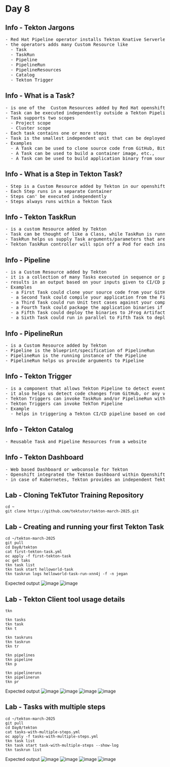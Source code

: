 # Day 8

## Info - Tekton Jargons
<pre>
- Red Hat Pipeline operator installs Tekton Knative Serverless Pipeline framework into Openshift
- the operators adds many Custom Resource like
  - Task
  - TaskRun
  - Pipeline
  - PipelineRun
  - PipelineResources
  - Catalog
  - Tekton Trigger
</pre>


## Info - What is a Task?
<pre>
- is one of the  Custom Resources added by Red Hat openshift operator using CRD
- Task can be executed independently outside a Tekton Pipeline
- Task supports two scopes
  - Project scope
  - Cluster scope
- Each task contains one or more steps
- Task is the smallest independent unit that can be deployed in Tekton under Openshift/Kubernetes
- Examples
  - A Task can be used to clone source code from GitHub, BitBucket, GitLab, any version control
  - A Task can be used to build a container image, etc.,
  - A Task can be used to build application binary from source code, etc.,
</pre>

## Info - What is a Step in Tekton Task?
<pre>
- Step is a Custom Resource added by Tekton in our openshift cluster using Custom Resource Definition(CRD)
- Each Step runs in a separate Container
- Steps can' be executed independently
- Steps always runs within a Tekton Task
</pre>

## Info - Tekton TaskRun
<pre>
- is a custom Resource added by Tekton
- Task can be thought of like a Class, while TaskRun is running instance of a Task
- TaskRun helps us supply Task arguments/parameters that are required for a Task to run
- Tekton TaskRun controller will spin off a Pod for each instance of TaskRun
</pre>

## Info - Pipeline
<pre>
- is a Custom Resource added by Tekton
- it is a collection of many Tasks executed in sequence or parallel
- results in an output based on your inputs given to CI/CD pipeline
- Examples
  - a First Task could clone your source code from your GitHub Repository
  - a Second Task could compile your application from the First Task clones the source code
  - a Third Task could run Unit test cases against your compiled application binary if the Second Task succeeds
  - a Fourth Task could package the application binaries if the Third Task succeeds
  - a Fifth Task could deploy the binaries to JFrog Artifactory Server or Sonatype Nexus Server if the Fourth Task succeeds
  - a Sixth Task could run in parallel to Fifth Task to deploy the microservice(application) to Openshift if Fourth Task succeeds
</pre>

## Info - PipelineRun
<pre>
- is a Custom Resource added by Tekton
- Pipeline is the blueprint/specification of PipelineRun
- PipelineRun is the running instance of the Pipeline
- PipelineRun helps us provide arguments to Pipeline
</pre>

## Info - Tekton Trigger
<pre>
- is a component that allows Tekton Pipeline to detect events from variety of sources
- it also helps us detect code changes from GitHub, or any version control
- Tekton Triggers can invoke TaskRun and/or PipelineRun with the parameters retrieved from events
- Tekton Triggers can invoke TekTon Pipeline
- Example
  - helps in triggering a Tekton CI/CD pipeline based on code commit to GitHub repo or similar version controls
</pre>

## Info - Tekton Catalog
<pre>
- Reusable Task and Pipeline Resources from a website
</pre>

## Info - Tekton Dashboard
<pre>
- Web based Dashboard or webconsole for Tekton
- Openshift integrated the Tekton Dashboard within Openshift webconsole
- in case of Kubernetes, Tekton provides an independent Tekton Dashboard that can be accessed outside the Kubernetes cluster
</pre>

## Lab - Cloning TekTutor Training Repository
```
cd ~
git clone https://github.com/tektutor/tekton-march-2025.git
```

## Lab - Creating and running your first Tekton Task
```
cd ~/tekton-march-2025
git pull
cd Day8/tekton
cat first-tekton-task.yml
oc apply -f first-tekton-task
oc get taks
tkn task list
tkn task start helloworld-task
tkn taskrun logs helloworld-task-run-xnn4j -f -n jegan
```

Expected output
![image](https://github.com/user-attachments/assets/b8b95cf9-e759-4765-838b-7bf533fa43a0)
![image](https://github.com/user-attachments/assets/4ebd983d-3f55-428c-8a09-0c31113ed8b5)

## Lab - Tekton Client tool usage details
```
tkn

tkn tasks
tkn task
tkn t

tkn taskruns
tkn taskrun
tkn tr

tkn pipelines
tkn pipeline
tkn p

tkn pipelineruns
tkn pipelinerun
tkn pr
```

Expected output
![image](https://github.com/user-attachments/assets/3d3670ff-535d-4e36-86a0-ab13fc6ce58e)
![image](https://github.com/user-attachments/assets/a0fb4ed0-8db9-4fd6-aab2-e0686582f2fc)
![image](https://github.com/user-attachments/assets/05499b28-4a68-46af-9ebb-a5374c319bde)
![image](https://github.com/user-attachments/assets/7cdfc74d-219a-4071-93d5-8c42c52698fe)

## Lab - Tasks with multiple steps
```
cd ~/tekton-march-2025
git pull
cd Day8/tekton
cat tasks-with-multiple-steps.yml
oc apply -f tasks-with-multiple-steps.yml
tkn task list
tkn task start task-with-multiple-steps --show-log
tkn taskrun list
```

Expected output
![image](https://github.com/user-attachments/assets/ff4308af-795f-4abc-b4b6-47cc77e8bcff)
![image](https://github.com/user-attachments/assets/573cd1bd-86e2-44ab-becf-e5aa915e4532)
![image](https://github.com/user-attachments/assets/d6397d01-4da2-4368-9f31-bc0be5461202)
![image](https://github.com/user-attachments/assets/0f81c13d-2c97-4bba-82b3-eb1ec844ac75)
